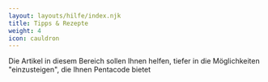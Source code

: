 ```yaml
---
layout: layouts/hilfe/index.njk
title: Tipps & Rezepte
weight: 4
icon: cauldron
---
```

Die Artikel in diesem Bereich sollen Ihnen helfen, tiefer in die Möglichkeiten "einzusteigen", die Ihnen Pentacode bietet
